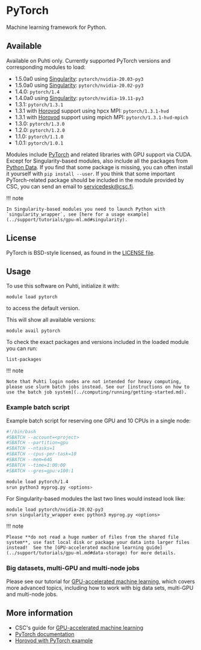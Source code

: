 # PyTorch

Machine learning framework for Python.

## Available

Available on Puhti only.  Currently supported PyTorch versions and corresponding modules to load:

- 1.5.0a0 using [Singularity](../support/tutorials/gpu-ml.md#singularity): `pytorch/nvidia-20.03-py3`
- 1.5.0a0 using [Singularity](../support/tutorials/gpu-ml.md#singularity): `pytorch/nvidia-20.02-py3`
- 1.4.0: `pytorch/1.4`
- 1.4.0a0 using [Singularity](../support/tutorials/gpu-ml.md#singularity): `pytorch/nvidia-19.11-py3`
- 1.3.1: `pytorch/1.3.1`
- 1.3.1 with [Horovod](../support/tutorials/gpu-ml.md#multi-gpu-and-multi-node-jobs) support using hpcx MPI: `pytorch/1.3.1-hvd`
- 1.3.1 with [Horovod](../support/tutorials/gpu-ml.md#multi-gpu-and-multi-node-jobs) support using mpich MPI: `pytorch/1.3.1-hvd-mpich`
- 1.3.0: `pytorch/1.3.0`
- 1.2.0: `pytorch/1.2.0`
- 1.1.0: `pytorch/1.1.0`
- 1.0.1: `pytorch/1.0.1`

Modules include [PyTorch](https://pytorch.org/) and related libraries with GPU support via CUDA.  Except for Singularity-based modules, also include all the packages from [Python Data](python-data.md).  If you find that some package is missing, you can often install it yourself with `pip install --user`. If you think that some important PyTorch-related package should be included in the module provided by CSC, you can send an email to <servicedesk@csc.fi>.

!!! note 

    In Singularity-based modules you need to launch Python with `singularity_wrapper`, see [here for a usage example](../support/tutorials/gpu-ml.md#singularity).


## License

PyTorch is BSD-style licensed, as found in the [LICENSE file](https://github.com/pytorch/pytorch/blob/master/LICENSE).

## Usage

To use this software on Puhti, initialize it with:

```text
module load pytorch
```

to access the default version.

This will show all available versions:

```text
module avail pytorch
```

To check the exact packages and versions included in the loaded module you can run:

```text
list-packages
```


!!! note 

    Note that Puhti login nodes are not intended for heavy computing, please use slurm batch jobs instead. See our [instructions on how to use the batch job system](../computing/running/getting-started.md).

### Example batch script

Example batch script for reserving one GPU and 10 CPUs in a single node:

```bash
#!/bin/bash
#SBATCH --account=<project>
#SBATCH --partition=gpu
#SBATCH --ntasks=1
#SBATCH --cpus-per-task=10
#SBATCH --mem=64G
#SBATCH --time=1:00:00
#SBATCH --gres=gpu:v100:1

module load pytorch/1.4
srun python3 myprog.py <options>
```

For Singularity-based modules the last two lines would instead look like:

```
module load pytorch/nvidia-20.02-py3
srun singularity_wrapper exec python3 myprog.py <options>
```

!!! note

    Please **do not read a huge number of files from the shared file system**, use fast local disk or package your data into larger files instead!  See the [GPU-accelerated machine learning guide](../support/tutorials/gpu-ml.md#data-storage) for more details.

### Big datasets, multi-GPU and multi-node jobs

Please see our tutorial for [GPU-accelerated machine learning](../support/tutorials/gpu-ml.md), which covers more advanced topics, including how to work with big data sets, multi-GPU and multi-node jobs.


## More information

- CSC's guide for [GPU-accelerated machine learning](../support/tutorials/gpu-ml.md)
- [PyTorch documentation](https://pytorch.org/docs/stable/index.html)
- [Horovod with PyTorch example](https://github.com/horovod/horovod/blob/master/docs/pytorch.rst)
